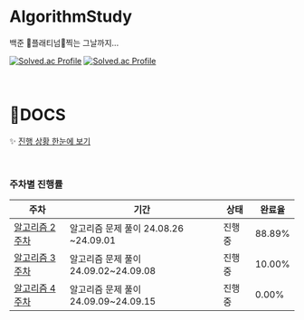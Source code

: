 # AlgorithmStudy
백준 :green_heart:플래티넘:green_heart:찍는 그날까지...

  [![Solved.ac Profile](http://mazassumnida.wtf/api/generate_badge?boj=sooj17)](https://solved.ac/sooj17) [![Solved.ac Profile](http://mazassumnida.wtf/api/generate_badge?boj=skive)](https://solved.ac/skive)<br/>

&nbsp;
# :open_file_folder:DOCS
:sparkles: [진행 상황 한눈에 보기](https://github.com/users/pasongsj/projects/4/views/1)  


&nbsp;
### 주차별 진행률

| 주차 | 기간 | 상태 | 완료율 |
|------|------|------|-------|
| [알고리즘 2주차](https://github.com/pasongsj/AlgorithmStudy/milestone/2?state=closed) | 알고리즘 문제 풀이 24.08.26 ~24.09.01 | 진행 중 | 88.89% |
| [알고리즘 3주차](https://github.com/pasongsj/AlgorithmStudy/milestone/3?state=closed) | 알고리즘 문제 풀이 24.09.02~24.09.08 | 진행 중 | 10.00% |
| [알고리즘 4주차](https://github.com/pasongsj/AlgorithmStudy/milestone/4?state=closed) | 알고리즘 문제 풀이 24.09.09~24.09.15 | 진행 중 | 0.00% |
